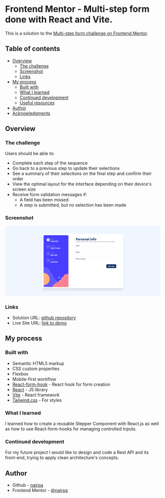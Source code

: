 # Frontend Mentor - Multi-step form done with React and Vite.

This is a solution to the [Multi-step form challenge on Frontend Mentor](https://www.frontendmentor.io/challenges/multistep-form-YVAnSdqQBJ). 

## Table of contents

- [Overview](#overview)
  - [The challenge](#the-challenge)
  - [Screenshot](#screenshot)
  - [Links](#links)
- [My process](#my-process)
  - [Built with](#built-with)
  - [What I learned](#what-i-learned)
  - [Continued development](#continued-development)
  - [Useful resources](#useful-resources)
- [Author](#author)
- [Acknowledgments](#acknowledgments)

## Overview

### The challenge

Users should be able to:

- Complete each step of the sequence
- Go back to a previous step to update their selections
- See a summary of their selections on the final step and confirm their order
- View the optimal layout for the interface depending on their device's screen size
- Receive form validation messages if:
  - A field has been missed
  - A step is submitted, but no selection has been made

### Screenshot

![](./assets/images/screenshot.png)

### Links

- Solution URL: [github repository](https://github.com/nairpa/multistep-form)
- Live Site URL: [link to demo](https://your-live-site-url.com)

## My process

### Built with

- Semantic HTML5 markup
- CSS custom properties
- Flexbox
- Mobile-first workflow
- [React-form-hook](https://react-hook-form.com/) - React hook for form creation
- [React](https://reactjs.org/) - JS library
- [Vite](https://nextjs.org/) - React framework
- [Tailwind.css](https://styled-components.com/) - For styles

### What I learned

I learned how to create a reusable Stepper Component with React.js as well as how to use React-form-hooks for managing controlled inputs.  

### Continued development

For my future project I would like to design and code a Rest API and its front-end, trying to apply clean architecture's concepts. 

## Author

- Github - [nairpa](https://github.com/nairpa)
- Frontend Mentor - [@nairpa](https://www.frontendmentor.io/profile/nairpa)